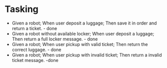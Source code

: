# Tasking

- Given a robot; When user deposit a luggage; Then save it in order and return a ticket. - done
- Given a robot without available locker; When user deposit a luggage; Then return a full locker message. - done
- Given a robot; When user pickup with valid ticket; Then return the correct luggage. - done
- Given a robot; When user pickup with invalid ticket; Then return a invalid ticket message. -done
